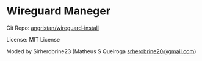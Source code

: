 # Wireguard Maneger

Git Repo: [angristan/wireguard-install](https://github.com/angristan/wireguard-install)

License:  MIT License

Moded by Sirherobrine23 (Matheus S Queiroga <srherobrine20@gmail.com>)

